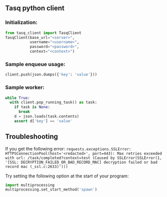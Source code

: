 ## Tasq python client

### Initialization:

```python
from tasq_client import TasqClient
TasqClient(base_url="<server>",
           username="<username>",
           password="<password>",
           context="<context>")
```

### Sample enqueue usage:

```python
client.push(json.dumps({'key': 'value'}))
```

### Sample worker:

```python
while True:
  with client.pop_running_task() as task:
    if task is None:
      break
    d = json.loads(task.contents)
    assert d['key'] == 'value'
```

## Troubleshooting

If you get the following error:
```requests.exceptions.SSLError: HTTPSConnectionPool(host='<redacted>', port=443): Max retries exceeded with url: /task/completed?context=test (Caused by SSLError(SSLError(1, '[SSL: DECRYPTION_FAILED_OR_BAD_RECORD_MAC] decryption failed or bad record mac (_ssl.c:2633)')))```

Try setting the following option at the start of your program:
```python
import multiprocessing
multiprocessing.set_start_method('spawn')
```
